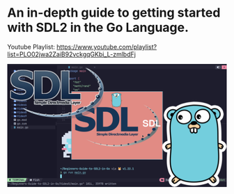 # An in-depth guide to getting started with SDL2 in the Go Language.

Youtube Playlist:
https://www.youtube.com/playlist?list=PLO02jwa2ZaiB92vckgqGKbi_L-zmlbdFj

![Screenshot](screenshot.png)
